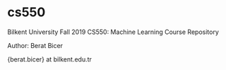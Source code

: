 # cs550
Bilkent University Fall 2019 CS550: Machine Learning Course Repository

Author: Berat Bicer

{berat.bicer} at bilkent.edu.tr

